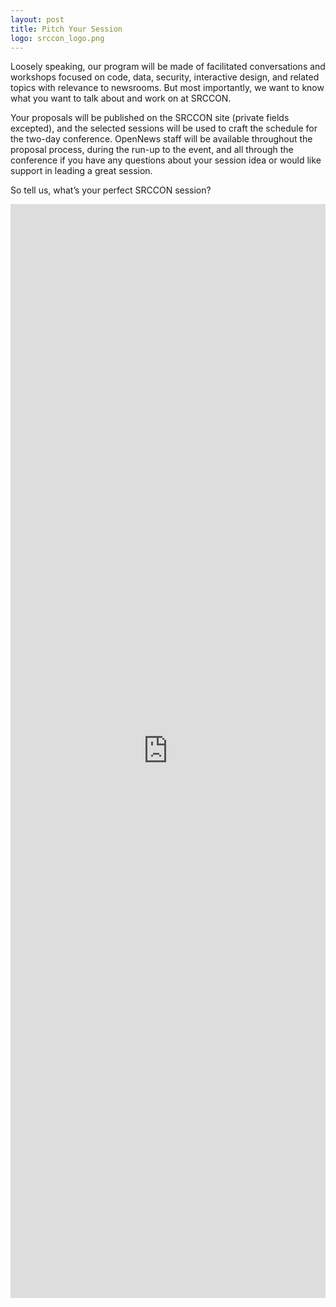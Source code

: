```yaml
---
layout: post
title: Pitch Your Session
logo: srccon_logo.png
---
```

<p class="bodybig">Loosely speaking, our program will be made of facilitated conversations and workshops focused on code, data, security, interactive design, and related topics with relevance to newsrooms. But most importantly, we want to know what you want to talk about and work on at SRCCON.</p>

Your proposals will be published on the SRCCON site (private fields excepted), and the selected sessions will be used to craft the schedule for the two-day conference. OpenNews staff will be available throughout the proposal process, during the run-up to the event, and all through the conference if you have any questions about your session idea or would like support in leading a great session.

So tell us, what&rsquo;s your perfect SRCCON session?

<iframe id="frame" width="100%" height="1750" src="http://screendoor.dobt.co/embedded/projects/226/responses/new" frameborder="0" marginheight="0" marginwidth="0"></iframe>
